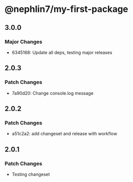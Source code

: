 # @nephlin7/my-first-package

## 3.0.0

### Major Changes

- 6345168: Update all deps, testing major releases

## 2.0.3

### Patch Changes

- 7a90d20: Change console.log message

## 2.0.2

### Patch Changes

- a51c2a2: add changeset and release with workflow

## 2.0.1

### Patch Changes

- Testing changeset
